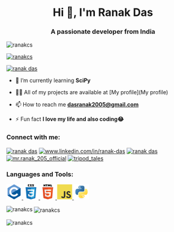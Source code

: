 <h1 align="center">Hi 👋, I'm Ranak Das</h1>
<h3 align="center">A passionate developer from India</h3>

<p align="left"> <img src="https://komarev.com/ghpvc/?username=ranakcs&label=Profile%20views&color=0e75b6&style=flat" alt="ranakcs" /> </p>

<p align="left"> <a href="https://github.com/ryo-ma/github-profile-trophy"><img src="https://github-profile-trophy.vercel.app/?username=ranakcs" alt="ranakcs" /></a> </p>

<p align="left"> <a href="https://twitter.com/ranak das" target="blank"><img src="https://img.shields.io/twitter/follow/ranak das?logo=twitter&style=for-the-badge" alt="ranak das" /></a> </p>

- 🌱 I’m currently learning **SciPy**

- 👨‍💻 All of my projects are available at [My profile](My profile)

- 📫 How to reach me **dasranak2005@gmail.com**

- ⚡ Fun fact **I love my life and also coding😂**

<h3 align="left">Connect with me:</h3>
<p align="left">
<a href="https://twitter.com/ranak das" target="blank"><img align="center" src="https://raw.githubusercontent.com/rahuldkjain/github-profile-readme-generator/master/src/images/icons/Social/twitter.svg" alt="ranak das" height="30" width="40" /></a>
<a href="https://linkedin.com/in/www.linkedin.com/in/ranak-das" target="blank"><img align="center" src="https://raw.githubusercontent.com/rahuldkjain/github-profile-readme-generator/master/src/images/icons/Social/linked-in-alt.svg" alt="www.linkedin.com/in/ranak-das" height="30" width="40" /></a>
<a href="https://fb.com/ranak das" target="blank"><img align="center" src="https://raw.githubusercontent.com/rahuldkjain/github-profile-readme-generator/master/src/images/icons/Social/facebook.svg" alt="ranak das" height="30" width="40" /></a>
<a href="https://instagram.com/mr.ranak_205_official" target="blank"><img align="center" src="https://raw.githubusercontent.com/rahuldkjain/github-profile-readme-generator/master/src/images/icons/Social/instagram.svg" alt="mr.ranak_205_official" height="30" width="40" /></a>
<a href="https://www.youtube.com/c/tripod_tales" target="blank"><img align="center" src="https://raw.githubusercontent.com/rahuldkjain/github-profile-readme-generator/master/src/images/icons/Social/youtube.svg" alt="tripod_tales" height="30" width="40" /></a>
</p>

<h3 align="left">Languages and Tools:</h3>
<p align="left"> <a href="https://www.cprogramming.com/" target="_blank" rel="noreferrer"> <img src="https://raw.githubusercontent.com/devicons/devicon/master/icons/c/c-original.svg" alt="c" width="40" height="40"/> </a> <a href="https://www.w3schools.com/css/" target="_blank" rel="noreferrer"> <img src="https://raw.githubusercontent.com/devicons/devicon/master/icons/css3/css3-original-wordmark.svg" alt="css3" width="40" height="40"/> </a> <a href="https://www.w3.org/html/" target="_blank" rel="noreferrer"> <img src="https://raw.githubusercontent.com/devicons/devicon/master/icons/html5/html5-original-wordmark.svg" alt="html5" width="40" height="40"/> </a> <a href="https://developer.mozilla.org/en-US/docs/Web/JavaScript" target="_blank" rel="noreferrer"> <img src="https://raw.githubusercontent.com/devicons/devicon/master/icons/javascript/javascript-original.svg" alt="javascript" width="40" height="40"/> </a> <a href="https://www.python.org" target="_blank" rel="noreferrer"> <img src="https://raw.githubusercontent.com/devicons/devicon/master/icons/python/python-original.svg" alt="python" width="40" height="40"/> </a> </p>

<p><img align="left" src="https://github-readme-stats.vercel.app/api/top-langs?username=ranakcs&show_icons=true&locale=en&layout=compact" alt="ranakcs" /></p>

<p>&nbsp;<img align="center" src="https://github-readme-stats.vercel.app/api?username=ranakcs&show_icons=true&locale=en" alt="ranakcs" /></p>

<p><img align="center" src="https://github-readme-streak-stats.herokuapp.com/?user=ranakcs&" alt="ranakcs" /></p>
